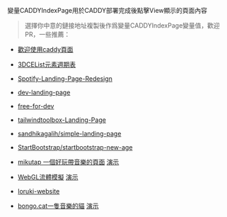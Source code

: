 變量CADDYIndexPage用於CADDY部署完成後點擊View顯示的頁面內容  
  
> 選擇你中意的鏈接地址複製後作爲變量CADDYIndexPage變量值，歡迎PR，一些推薦：  
  
* [歡迎使用caddy頁面](https://raw.githubusercontent.com/caddyserver/dist/master/welcome/index.html)  
  
* [3DCEList元素週期表](https://github.com/wulabing/3DCEList/archive/master.zip)  

* [Spotify-Landing-Page-Redesign](https://github.com/WebDevSimplified/Spotify-Landing-Page-Redesign/archive/master.zip)  

* [dev-landing-page](https://github.com/flexdinesh/dev-landing-page/archive/master.zip)  
  
* [free-for-dev](https://github.com/ripienaar/free-for-dev/archive/master.zip)  
  
* [tailwindtoolbox-Landing-Page](https://github.com/tailwindtoolbox/Landing-Page/archive/master.zip)  

* [sandhikagalih/simple-landing-page](https://github.com/sandhikagalih/simple-landing-page/archive/master.zip)  
  
* [StartBootstrap/startbootstrap-new-age](https://github.com/StartBootstrap/startbootstrap-new-age/archive/master.zip)  

* [mikutap 一個好玩帶音樂的頁面](https://github.com/AYJCSGM/mikutap/archive/master.zip) [演示](https://aidn.jp/mikutap)  

* [WebGL流體模擬](https://github.com/PavelDoGreat/WebGL-Fluid-Simulation/archive/master.zip) [演示](https://paveldogreat.github.io/WebGL-Fluid-Simulation/)  
  
* [loruki-website](https://github.com/bradtraversy/loruki-website/archive/master.zip)  
  
* [bongo.cat一隻音樂的貓](https://github.com/Externalizable/bongo.cat/archive/master.zip) [演示](https://bongo.cat/)  
